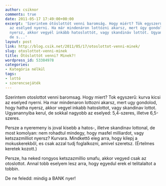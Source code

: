 ```yaml
---
author: csiknor
comments: true
date: 2011-05-17 17:49:00+00:00
excerpt: 'Szerintem ötöslottót venni baromság. Hogy miért? Tök egyszerű: kurva kicsi
  az esélyed nyerni. Ha már mindenáron lottózni akarsz, mert úgy gondolod, hogy hátha
  nyersz, akkor vegyél inkább hatoslottót, vagy skandináv lottót. Ugyanannyiba kerül,
  de s...'
layout: post
link: http://blog.csik.net/2011/05/17/otoslottot-venni-minek/
slug: otoslottot-venni-minek
title: Ötöslottót venni? Minek?!
wordpress_id: 53384978
categories:
- Kategória nélkül
tags:
- lottó
- szerencsejáték
---
```


Szerintem otoslottot venni baromsag. Hogy miert? Tok egyszerű: kurva kicsi az eselyed nyerni. Ha mar mindenaron lottozni akarsz, mert ugy gondolod, hogy hatha nyersz, akkor vegyel inkabb hatoslottot, vagy skandinav lottot. Ugyanannyiba kerul, de sokkal nagyobb az eselyed: 5,4-szeres, illetve 6,5-szeres.

Persze a nyeremeny is joval kisebb a hatos-, illetve skandinav lottonal, de most komolyan: nem rohadtul mindegy, hogy masfel milliardot, vagy ketszazmilliot nyersz? Kurvara. Mindkettő eleg arra, hogy kilepj a mokuskerekből, es csak azzal tudj foglalkozni, amivel szeretsz. (Értelmes keretek kozott.)

Persze, ha neked rongyos ketszazmillio smafu, akkor vegyed csak az otoslottot. Annal tobb eselyem lesz arra, hogy egyedul erek el telitalaltot a tobbin.

De ne feledd: mindig a BANK nyer!
